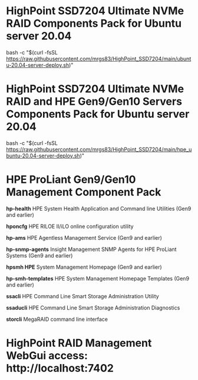 # **HighPoint SSD7204 Ultimate NVMe RAID Components Pack for Ubuntu server 20.04**
bash -c "$(curl -fsSL https://raw.githubusercontent.com/mrgs83/HighPoint_SSD7204/main/ubuntu-20.04-server-deploy.sh)"

# **HighPoint SSD7204 Ultimate NVMe RAID and HPE Gen9/Gen10 Servers Components Pack for Ubuntu server 20.04**
bash -c "$(curl -fsSL https://raw.githubusercontent.com/mrgs83/HighPoint_SSD7204/main/hpe_ubuntu-20.04-server-deploy.sh)"

# **HPE ProLiant Gen9/Gen10 Management Component Pack**

**hp-health**	HPE System Health Application and Command line Utilities (Gen9 and earlier)

**hponcfg**	HPE RILOE II/iLO online configuration utility

**hp-ams**	HPE Agentless Management Service (Gen9 and earlier)

**hp-snmp-agents**	Insight Management SNMP Agents for HPE ProLiant Systems (Gen9 and earlier)

**hpsmh	HPE** System Management Homepage (Gen9 and earlier)

**hp-smh-templates**	HPE System Management Homepage Templates (Gen9 and earlier)

**ssacli**	HPE Command Line Smart Storage Administration Utility

**ssaducli**	HPE Command Line Smart Storage Administration Diagnostics

**storcli**	MegaRAID command line interface

# **HighPoint RAID Management WebGui access: http://localhost:7402**
